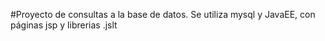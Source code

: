 #Proyecto de consultas a la base de datos. Se utiliza mysql y JavaEE, con páginas jsp y librerias .jslt
